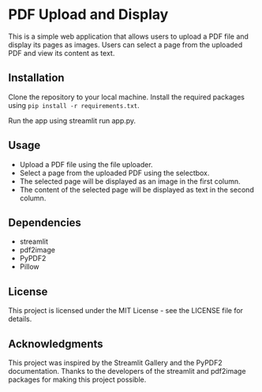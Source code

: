# PDF Upload and Display

This is a simple web application that allows users to upload a PDF file and display its pages as images. Users can select a page from the uploaded PDF and view its content as text.

## Installation

Clone the repository to your local machine.
Install the required packages using `pip install -r requirements.txt`.

Run the app using streamlit run app.py.

## Usage

- Upload a PDF file using the file uploader.
- Select a page from the uploaded PDF using the selectbox.
- The selected page will be displayed as an image in the first column.
- The content of the selected page will be displayed as text in the second column.

## Dependencies

- streamlit
- pdf2image
- PyPDF2
- Pillow

## License

This project is licensed under the MIT License - see the LICENSE file for details.

## Acknowledgments

This project was inspired by the Streamlit Gallery and the PyPDF2 documentation.
Thanks to the developers of the streamlit and pdf2image packages for making this project possible.
